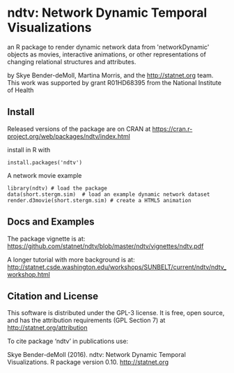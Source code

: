 # ndtv: Network Dynamic Temporal Visualizations
an R package to render dynamic network data from 'networkDynamic' objects as movies, interactive animations, or other representations of changing relational structures and attributes. 

by Skye Bender-deMoll, Martina Morris, and the http://statnet.org team.  This work was supported by grant R01HD68395 from the National Institute
of Health

## Install

Released versions of the package are on CRAN  at https://cran.r-project.org/web/packages/ndtv/index.html

install in R with 
```
install.packages('ndtv')
```

A network movie example

```
library(ndtv) # load the package
data(short.stergm.sim)  # load an example dynamic network dataset
render.d3movie(short.stergm.sim) # create a HTML5 animation 
```



## Docs and Examples

The package vignette is at: https://github.com/statnet/ndtv/blob/master/ndtv/vignettes/ndtv.pdf

A longer tutorial with more background is at: http://statnet.csde.washington.edu/workshops/SUNBELT/current/ndtv/ndtv_workshop.html

## Citation and License

This software is distributed under the GPL-3 license.  It is free, open source, and has the attribution requirements (GPL Section 7) at
http://statnet.org/attribution

To cite package ‘ndtv’ in publications use:

  Skye Bender-deMoll (2016). ndtv: Network Dynamic Temporal Visualizations. R package version
  0.10. http://statnet.org

